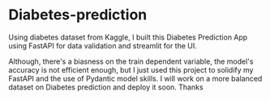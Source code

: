 # Diabetes-prediction
Using diabetes dataset from Kaggle, I built this Diabetes Prediction App using FastAPI for data validation and streamlit for the UI. 

Although, there's a biasness on the train dependent variable, the model's accuracy is not efficient enough, but I just used this project to solidify my FastAPI and the use of Pydantic model skills. I will work  on a more balanced dataset on Diabetes prediction and deploy it soon. Thanks